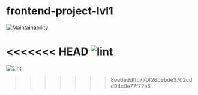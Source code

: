 # frontend-project-lvl1

[![Maintainability](https://api.codeclimate.com/v1/badges/1979eccfa5d90101d351/maintainability)](https://codeclimate.com/github/OliveMoor/frontend-project-lvl1/maintainability)

<<<<<<< HEAD
![lint](https://github.com/OliveMoor/frontend-project-lvl1/workflows/lint/badge.svg?branch=ESLint)
=======
[![Lint](https://github.com/OliveMoor/frontend-project-lvl1/workflows/Lint/badge.svg)](https://github.com/OliveMoor/frontend-project-lvl1/actions)
>>>>>>> 8ee6eddffd770f26b9bde3702cdd04c0e77f72e5
